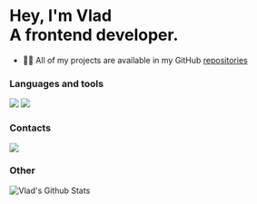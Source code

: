 <h1 style="color: #111111; align: center">Hey, I'm Vlad<br>A frontend developer.</h1>


- 👨‍💻 All of my projects are available in my GitHub [repositories](https://github.com/ayriix?tab=repositories)


<h3 align="left">Languages and tools</h3>
<p align="left">
  <img src="https://shields.io/badge/HTML-f48433?logo=html5&style=for-the-badge"/>
  <img src="https://shields.io/badge/CSS-189ded?logo=css3&style=for-the-badge"/>
</p>

<h3 align="left">Contacts</h3>
<p align="left">
  <a href="https://www.vk.com/mcbooster" target="_blank"><img src="https://shields.io/badge/VKONTAKTE-black?logo=vk&style=for-the-badge"/></a>
</p>

<h3 align="left">Other</h3>

![Vlad's Github Stats](https://github-readme-stats.vercel.app/api?username=ayriix&theme=omni&show_icons=true&count_private=true&hide=issues,contribs&include_all_commits=true)
